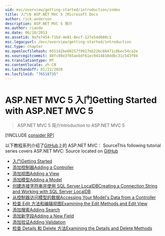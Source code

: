 ```yaml
---
uid: mvc/overview/getting-started/introduction/index
title: 入门与 ASP.NET MVC 5 |Microsoft Docs
author: rick-anderson
description: ASP.NET MVC 5 简介
ms.author: riande
ms.date: 06/10/2013
ms.assetid: 9afe7454-f1bd-4e81-8ecf-12fe54d080c1
msc.legacyurl: /mvc/overview/getting-started/introduction
msc.type: chapter
ms.openlocfilehash: 055142be60257f0917eb22bc08471c0bec54ca2e
ms.sourcegitcommit: 88fc80e3f65aebdf61ec9414810ddbc31c543f04
ms.translationtype: MT
ms.contentlocale: zh-CN
ms.lasthandoff: 01/22/2020
ms.locfileid: "76518735"
---
```

# <a name="getting-started-with-aspnet-mvc-5"></a><span data-ttu-id="6b212-103">ASP.NET MVC 5 入门</span><span class="sxs-lookup"><span data-stu-id="6b212-103">Getting Started with ASP.NET MVC 5</span></span>

> <span data-ttu-id="6b212-104">ASP.NET MVC 5 简介</span><span class="sxs-lookup"><span data-stu-id="6b212-104">Introduction to ASP.NET MVC 5</span></span>

[!INCLUDE [consider RP](../../../../includes/razor.md)]

<span data-ttu-id="6b212-105">以下教程系列介绍了[GitHub](https://github.com/aspnet/AspNetDocs/tree/master/aspnet/mvc/overview/getting-started/introduction/sample/MvcMovie/MvcMovie)上的 ASP.NET MVC： Source</span><span class="sxs-lookup"><span data-stu-id="6b212-105">This following tutorial series covers ASP.NET MVC: Source located on [GitHub](https://github.com/aspnet/AspNetDocs/tree/master/aspnet/mvc/overview/getting-started/introduction/sample/MvcMovie/MvcMovie)</span></span>

- [<span data-ttu-id="6b212-106">入门</span><span class="sxs-lookup"><span data-stu-id="6b212-106">Getting Started</span></span>](getting-started.md)
- [<span data-ttu-id="6b212-107">添加控制器</span><span class="sxs-lookup"><span data-stu-id="6b212-107">Adding a Controller</span></span>](adding-a-controller.md)
- [<span data-ttu-id="6b212-108">添加视图</span><span class="sxs-lookup"><span data-stu-id="6b212-108">Adding a View</span></span>](adding-a-view.md)
- [<span data-ttu-id="6b212-109">添加模型</span><span class="sxs-lookup"><span data-stu-id="6b212-109">Adding a Model</span></span>](adding-a-model.md)
- [<span data-ttu-id="6b212-110">创建连接字符串并使用 SQL Server LocalDB</span><span class="sxs-lookup"><span data-stu-id="6b212-110">Creating a Connection String and Working with SQL Server LocalDB</span></span>](creating-a-connection-string.md)
- [<span data-ttu-id="6b212-111">从控制器访问模型的数据</span><span class="sxs-lookup"><span data-stu-id="6b212-111">Accessing Your Model's Data from a Controller</span></span>](accessing-your-models-data-from-a-controller.md)
- [<span data-ttu-id="6b212-112">检查 Edit 方法和编辑视图</span><span class="sxs-lookup"><span data-stu-id="6b212-112">Examining the Edit Methods and Edit View</span></span>](examining-the-edit-methods-and-edit-view.md)
- [<span data-ttu-id="6b212-113">添加搜索</span><span class="sxs-lookup"><span data-stu-id="6b212-113">Adding Search</span></span>](adding-search.md)
- [<span data-ttu-id="6b212-114">添加新字段</span><span class="sxs-lookup"><span data-stu-id="6b212-114">Adding a New Field</span></span>](adding-a-new-field.md)
- [<span data-ttu-id="6b212-115">添加验证</span><span class="sxs-lookup"><span data-stu-id="6b212-115">Adding Validation</span></span>](adding-validation.md)
- [<span data-ttu-id="6b212-116">检查 Details 和 Delete 方法</span><span class="sxs-lookup"><span data-stu-id="6b212-116">Examining the Details and Delete Methods</span></span>](examining-the-details-and-delete-methods.md)
